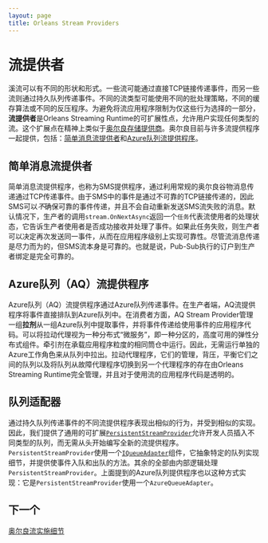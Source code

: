 ```yaml
---
layout: page
title: Orleans Stream Providers
---
```


# 流提供者

溪流可以有不同的形状和形式。一些流可能通过直接TCP链接传递事件，而另一些流则通过持久队列传递事件。不同的流类型可能使用不同的批处理策略，不同的缓存算法或不同的反压程序。为避免将流应用程序限制为仅这些行为选择的一部分，**流提供者**是Orleans Streaming Runtime的可扩展性点，允许用户实现任何类型的流。这个扩展点在精神上类似于[奥尔良存储提供商](https://github.com/dotnet/orleans/wiki/Custom%20Storage%20Providers)。奥尔良目前与许多流提供程序一起提供，包括：[简单消息流提供者](https://github.com/dotnet/orleans/blob/master/src/Orleans.Core/Streams/SimpleMessageStream/SimpleMessageStreamProvider.cs)和[Azure队列流提供程序](https://github.com/dotnet/orleans/tree/master/src/Azure/Orleans.Streaming.AzureStorage/Providers/Streams/AzureQueue)。

## 简单消息流提供者

简单消息流提供程序，也称为SMS提供程序，通过利用常规的奥尔良谷物消息传递通过TCP传递事件。由于SMS中的事件是通过不可靠的TCP链接传递的，因此SMS可以*不*确保可靠的事件传递，并且不会自动重新发送SMS流失败的消息。默认情况下，生产者的调用`stream.OnNextAsync`返回一个`任务`代表流使用者的处理状态，它告诉生产者使用者是否成功接收并处理了事件。如果此任务失败，则生产者可以决定再次发送同一事件，从而在应用程序级别上实现可靠性。尽管流消息传递是尽力而为的，但SMS流本身是可靠的。也就是说，Pub-Sub执行的订户到生产者绑定是完全可靠的。

## Azure队列（AQ）流提供程序

Azure队列（AQ）流提供程序通过Azure队列传递事件。在生产者端，AQ流提供程序将事件直接排队到Azure队列中。在消费者方面，AQ Stream Provider管理一组**拉剂**从一组Azure队列中提取事件，并将事件传递给使用事件的应用程序代码。可以将拉动代理视为一种分布式“微服务”，即一种分区的，高度可用的弹性分布式组件。牵引剂在承载应用程序粒度的相同筒仓中运行。因此，无需运行单独的Azure工作角色来从队列中拉出。拉动代理程序，它们的管理，背压，平衡它们之间的队列以及将队列从故障代理程序切换到另一个代理程序的存在由Orleans Streaming Runtime完全管理，并且对于使用流的应用程序代码是透明的。

## 队列适配器

通过持久队列传递事件的不同流提供程序表现出相似的行为，并受到相似的实现。因此，我们提供了通用的可扩展[`PersistentStreamProvider`](https://github.com/dotnet/orleans/blob/master/src/Orleans.Core/Streams/PersistentStreams/PersistentStreamProvider.cs)允许开发人员插入不同类型的队列，而无需从头开始编写全新的流提供程序。`PersistentStreamProvider`使用一个[`IQueueAdapter`](https://github.com/dotnet/orleans/blob/master/src/Orleans.Core/Streams/QueueAdapters/IQueueAdapter.cs)组件，它抽象特定的队列实现细节，并提供使事件入队和出队的方法。其余的全部由内部逻辑处理`PersistentStreamProvider`。上面提到的Azure队列提供程序也以这种方式实现：它是`PersistentStreamProvider`使用一个`AzureQueueAdapter`。

## 下一个

[奥尔良流实施细节](../implementation/streams_implementation.md)
